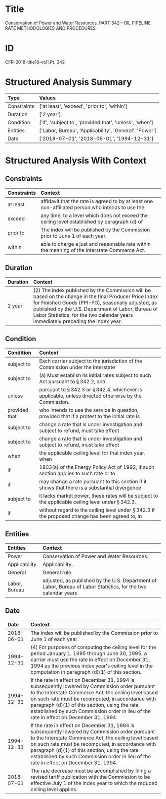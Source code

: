 # Title

 Conservation of Power and Water Resources. PART 342—OIL PIPELINE RATE METHODOLOGIES AND PROCEDURES


# ID

 CFR-2018-title18-vol1.Pt. 342


# Structured Analysis Summary

| Type        | Values                                                  |
|:------------|:--------------------------------------------------------|
| Constraints | ['at least', 'exceed', 'prior to', 'within']            |
| Duration    | ['2 year']                                              |
| Condition   | ['if', 'subject to', 'provided that', 'unless', 'when'] |
| Entities    | ['Labor, Bureau', 'Applicability', 'General', 'Power']  |
| Date        | ['2018-07-01', '2018-06-01', '1994-12-31']              |


# Structured Analysis With Context

 


## Constraints

| Constraints   | Context                                                                                           |
|:--------------|:--------------------------------------------------------------------------------------------------|
| at least      | affidavit that the rate is agreed to by at least one non-affiliated person who intends to use the |
| exceed        | any time, to a level which does not exceed the ceiling level established by paragraph (d) of      |
| prior to      | The index will be published by the Commission  prior to  June 1 of each year.                     |
| within        | able to charge a just and reasonable rate within  the meaning of the Interstate Commerce Act.     |


## Duration

| Duration   | Context                                                                                                                                                                                                                                                                                              |
|:-----------|:-----------------------------------------------------------------------------------------------------------------------------------------------------------------------------------------------------------------------------------------------------------------------------------------------------|
| 2 year     | (2) The index published by the Commission will be based on the change in the final Producer Price Index for Finished Goods (PPI-FG), seasonally adjusted, as published by the U.S. Department of Labor, Bureau of Labor Statistics, for the two calendar years immediately preceding the index year. |


## Condition

| Condition     | Context                                                                                                                      |
|:--------------|:-----------------------------------------------------------------------------------------------------------------------------|
| subject to    | Each carrier  subject to the jurisdiction of the Commission under the Interstate                                             |
| subject to    | (a) Must establish its initial rates  subject to  such Act pursuant to &#167;&#8201;342.2; and                               |
| unless        | pursuant to &#167;&#8201;342.3 or &#167;&#8201;342.4, whichever is applicable, unless  directed otherwise by the Commission. |
| provided that | who intends to use the service in question, provided that if a protest to the initial rate is                                |
| subject to    | change a rate that is under investigation and subject to  refund, must take effect                                           |
| subject to    | change a rate that is under investigation and subject to  refund, must take effect                                           |
| when          | the applicable ceiling level for that index year. when                                                                       |
| if            | 1803(a) of the Energy Policy Act of 1992, if such section applies to such rate or to                                         |
| if            | may change a rate pursuant to this section if it shows that there is a substantial divergence                                |
| subject to    | it lacks market power, these rates will be subject to  the applicable ceiling level under &#167;&#8201;342.3.                |
| if            | without regard to the ceiling level under &#167;&#8201;342.3 if the proposed change has been agreed to, in                   |


## Entities

| Entities      | Context                                                                                                        |
|:--------------|:---------------------------------------------------------------------------------------------------------------|
| Power         | Conservation of  Power  and Water Resources.                                                                   |
| Applicability | Applicability .                                                                                                |
| General       | General  rule.                                                                                                 |
| Labor, Bureau | adjusted, as published by the U.S. Department of Labor, Bureau of Labor Statistics, for the two calendar years |


## Date

| Date       | Context                                                                                                                                                                                                                                                                                                                                               |
|:-----------|:------------------------------------------------------------------------------------------------------------------------------------------------------------------------------------------------------------------------------------------------------------------------------------------------------------------------------------------------------|
| 2018-06-01 | The index will be published by the Commission prior to June 1 of each year.                                                                                                                                                                                                                                                                           |
| 1994-12-31 | (4) For purposes of computing the ceiling level for the period January 1, 1995 through June 30, 1995, a carrier must use the rate in effect on December 31, 1994 as the previous index year's ceiling level in the computation in paragraph (d)(1) of this section.                                                                                   |
| 1994-12-31 | If the rate in effect on December 31, 1994 is subsequently lowered by Commission order pursuant to the Interstate Commerce Act, the ceiling level based on such rate must be recomputed, in accordance with paragraph (d)(1) of this section, using the rate established by such Commission order in lieu of the rate in effect on December 31, 1994. |
| 1994-12-31 | If the rate in effect on December 31, 1994 is subsequently lowered by Commission order pursuant to the Interstate Commerce Act, the ceiling level based on such rate must be recomputed, in accordance with paragraph (d)(1) of this section, using the rate established by such Commission order in lieu of the rate in effect on December 31, 1994. |
| 2018-07-01 | The rate decrease must be accomplished by filing a revised tariff publication with the Commission to be effective July 1 of the index year to which the reduced ceiling level applies.                                                                                                                                                                |


